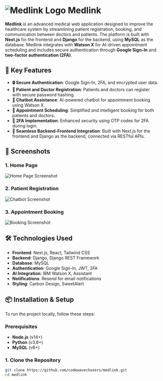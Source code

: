 # ![Medlink Logo](https://medlink.gk.h.cw.co.ke/medlink.jpg) Medlink

**Medlink** is an advanced medical web application designed to improve the healthcare system by streamlining patient registration, booking, and communication between doctors and patients. The platform is built with **Next.js** for the frontend and **Django** for the backend, using **MySQL** as the database. Medlink integrates with **Watson X** for AI-driven appointment scheduling and includes secure authentication through **Google Sign-In** and **two-factor authentication (2FA)**.

## 🚀 Key Features

- **🔒 Secure Authentication**: Google Sign-In, 2FA, and encrypted user data.
- **📝 Patient and Doctor Registration**: Patients and doctors can register with secure password hashing.
- **🤖 Chatbot Assistance**: AI-powered chatbot for appointment booking using Watson X.
- **📅 Appointment Scheduling**: Simplified and intelligent booking for both patients and doctors.
- **🔐 2FA Implementation**: Enhanced security using OTP codes for 2FA during login.
- **🔗 Seamless Backend-Frontend Integration**: Built with Next.js for the frontend and Django as the backend, connected via RESTful APIs.

## 📸 Screenshots

### 1. **Home Page**
![Home Page Screenshot](https://medlink.gk.h.cw.co.ke/medlink-images/dashboard.png)

### 2. **Patient Registration**
![Chatbot Screenshot](https://via.placeholder.com/800x400)

### 3. **Appointment Booking**
![Booking Screenshot](https://medlink.gk.h.cw.co.ke/medlink-images/chatbot.png)

## 🛠️ Technologies Used

- **Frontend**: Next.js, React, Tailwind CSS
- **Backend**: Django, Django REST Framework
- **Database**: MySQL
- **Authentication**: Google Sign-In, JWT, 2FA
- **AI Integration**: IBM Watson X, Assistant
- **Notifications**: Resend for email notifications
- **Styling**: Carbon Design, SweetAlert

## 📦 Installation & Setup

To run the project locally, follow these steps:

### Prerequisites

- **Node.js** (v14+)
- **Python** (v3.8+)
- **MySQL** (v8+)

### 1. Clone the Repository

```bash
git clone https://github.com/codewavechasers/medlink.git
cd medlink
